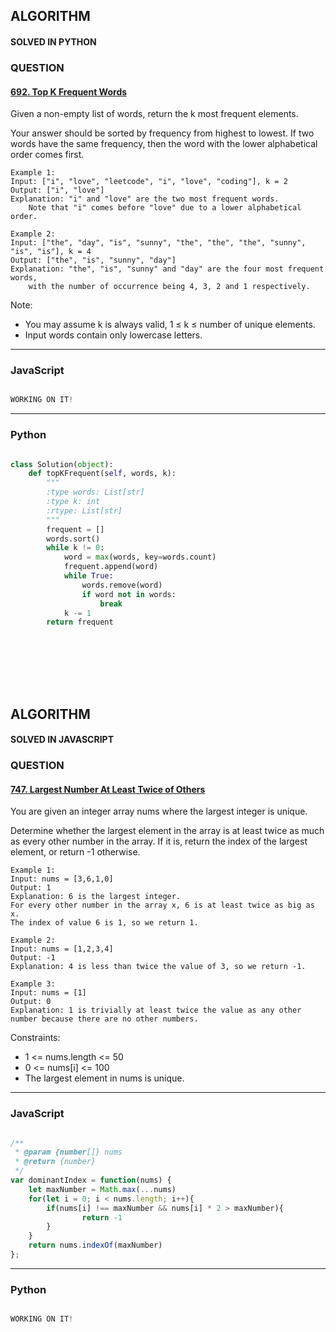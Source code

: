 ## ALGORITHM

#### SOLVED IN PYTHON
### QUESTION

#### [692. Top K Frequent Words](https://leetcode.com/problems/top-k-frequent-words/)

Given a non-empty list of words, return the k most frequent elements.

Your answer should be sorted by frequency from highest to lowest. If two words have the same frequency, then the word with the lower alphabetical order comes first.



```
Example 1:
Input: ["i", "love", "leetcode", "i", "love", "coding"], k = 2
Output: ["i", "love"]
Explanation: "i" and "love" are the two most frequent words.
    Note that "i" comes before "love" due to a lower alphabetical order.
    
Example 2:
Input: ["the", "day", "is", "sunny", "the", "the", "the", "sunny", "is", "is"], k = 4
Output: ["the", "is", "sunny", "day"]
Explanation: "the", "is", "sunny" and "day" are the four most frequent words,
    with the number of occurrence being 4, 3, 2 and 1 respectively.

```

Note:
* You may assume k is always valid, 1 ≤ k ≤ number of unique elements.
* Input words contain only lowercase letters.

-----

### JavaScript

```js

WORKING ON IT!

```

-----

### Python

```py

class Solution(object):
    def topKFrequent(self, words, k):
        """
        :type words: List[str]
        :type k: int
        :rtype: List[str]
        """
        frequent = []
        words.sort()
        while k != 0:
            word = max(words, key=words.count)
            frequent.append(word)
            while True:
                words.remove(word)
                if word not in words:
                    break
            k -= 1
        return frequent
        
```
<br></br>
<br></br>

## ALGORITHM

#### SOLVED IN JAVASCRIPT
### QUESTION

#### [747. Largest Number At Least Twice of Others](https://leetcode.com/problems/largest-number-at-least-twice-of-others/)

You are given an integer array nums where the largest integer is unique.

Determine whether the largest element in the array is at least twice as much as every other number in the array. If it is, return the index of the largest element, or return -1 otherwise.



```
Example 1:
Input: nums = [3,6,1,0]
Output: 1
Explanation: 6 is the largest integer.
For every other number in the array x, 6 is at least twice as big as x.
The index of value 6 is 1, so we return 1.

Example 2:
Input: nums = [1,2,3,4]
Output: -1
Explanation: 4 is less than twice the value of 3, so we return -1.

Example 3:
Input: nums = [1]
Output: 0
Explanation: 1 is trivially at least twice the value as any other number because there are no other numbers.

```

Constraints:

* 1 <= nums.length <= 50
* 0 <= nums[i] <= 100
* The largest element in nums is unique.

-----

### JavaScript

```js

/**
 * @param {number[]} nums
 * @return {number}
 */
var dominantIndex = function(nums) {
    let maxNumber = Math.max(...nums)
    for(let i = 0; i < nums.length; i++){
        if(nums[i] !== maxNumber && nums[i] * 2 > maxNumber){
                return -1
        } 
    }
    return nums.indexOf(maxNumber)
};

```

-----

### Python

```py

WORKING ON IT!

```

